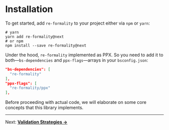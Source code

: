 # Installation
To get started, add `re-formality` to your project either via `npm` or `yarn`:

```shell
# yarn
yarn add re-formality@next
# or npm
npm install --save re-formality@next
```

Under the hood, `re-formality` implemented as PPX. So you need to add it to both—`bs-dependencies` and `ppx-flags`—arrays in your `bsconfig.json`:

```json
"bs-dependencies": [
  "re-formality"
],
"ppx-flags": [
  "re-formality/ppx"
],
```

Before proceeding with actual code, we will elaborate on some core concepts that this library implements.

---

Next: **[Validation Strategies →](./02-ValidationStrategies.md)**
